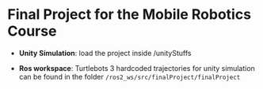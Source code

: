 # Final Project for the Mobile Robotics Course

- **Unity Simulation**: load the project inside /unityStuffs

- **Ros workspace**: Turtlebots 3 hardcoded trajectories for unity simulation can be found in the folder `/ros2_ws/src/finalProject/finalProject`
  